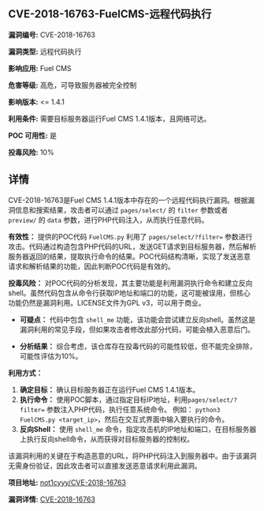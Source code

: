 ## CVE-2018-16763-FuelCMS-远程代码执行

**漏洞编号:** CVE-2018-16763

**漏洞类型:** 远程代码执行

**影响应用:** Fuel CMS

**危害等级:** 高危，可导致服务器被完全控制

**影响版本:** <= 1.4.1

**利用条件:** 需要目标服务器运行Fuel CMS 1.4.1版本，且网络可达。

**POC 可用性:** 是

**投毒风险:** 10%

## 详情

CVE-2018-16763是Fuel CMS 1.4.1版本中存在的一个远程代码执行漏洞。根据漏洞信息和搜索结果，攻击者可以通过 `pages/select/` 的 `filter` 参数或者 `preview/` 的 `data` 参数，进行PHP代码注入，从而执行任意代码。

**有效性：**
提供的POC代码 `FuelCMS.py` 利用了 `pages/select/?filter=` 参数进行攻击。代码通过构造包含PHP代码的URL，发送GET请求到目标服务器，然后解析服务器返回的结果，提取执行命令的结果。POC代码结构清晰，实现了发送恶意请求和解析结果的功能，因此判断POC代码是有效的。

**投毒风险：**
对POC代码的分析发现，其主要功能是利用漏洞执行命令和建立反向shell。虽然代码包含从命令行获取IP地址和端口的功能，这可能被误用，但核心功能仍然是漏洞利用。LICENSE文件为GPL v3，可以用于商业。

*   **可疑点：** 代码中包含 `shell_me` 功能，该功能会尝试建立反向shell。虽然这是漏洞利用的常见手段，但如果攻击者修改此部分代码，可能会植入恶意后门。

*   **分析结果：** 综合考虑，该仓库存在投毒代码的可能性较低，但不能完全排除，可能性评估为10%。

**利用方式：**
1.  **确定目标：**  确认目标服务器正在运行Fuel CMS 1.4.1版本。
2.  **执行命令：** 使用POC脚本，通过指定目标IP地址，利用`pages/select/?filter=` 参数注入PHP代码，执行任意系统命令。 例如： `python3 FuelCMS.py <target_ip>`，然后在交互式界面中输入要执行的命令。
3.  **反向Shell：**  使用 `shell_me` 命令，指定攻击机的IP地址和端口，在目标服务器上执行反向shell命令，从而获得对目标服务器的控制权。

该漏洞利用的关键在于构造恶意的URL，将PHP代码注入到服务器中。由于该漏洞无需身份验证，因此攻击者可以直接发送恶意请求利用此漏洞。

**项目地址:** [not1cyyy/CVE-2018-16763](https://github.com/not1cyyy/CVE-2018-16763)

**漏洞详情:** [CVE-2018-16763](https://nvd.nist.gov/vuln/detail/CVE-2018-16763)